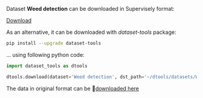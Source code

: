 Dataset **Weed detection** can be downloaded in Supervisely format:

 [Download](https://assets.supervise.ly/supervisely-supervisely-assets-public/teams_storage/H/c/1u/SUemHlviy8FJq9LO53oVD886Kzf3cDFyvBYbXluxflQ2tMuj3JPXglafDxMUrOyhaSyj4DJmTVFvx9o2JqgjOY2TyaXa2Cy2ZJV9aCtOMppgg4zIDDCDv0B3P4Y9.tar)

As an alternative, it can be downloaded with *dataset-tools* package:
``` bash
pip install --upgrade dataset-tools
```

... using following python code:
``` python
import dataset_tools as dtools

dtools.download(dataset='Weed detection', dst_path='~/dtools/datasets/Weed detection.tar')
```
The data in original format can be 🔗[downloaded here](https://github.com/lameski/rgbweeddetection)